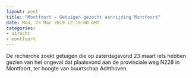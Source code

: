 ```yaml
---
layout: post
title: "Montfoort - Getuigen gezocht aanrijding Montfoort"
date: Mon, 25 Mar 2019 12:19:00 GMT
categories: 
- utrecht 
- montfoort 
---
```


De recherche zoekt getuigen die op zaterdagavond 23 maart iets hebben gezien van het ongeval dat plaatsvond aan de provinciale weg N228 in Montfoort, ter hoogte van buurtschap Achthoven.
